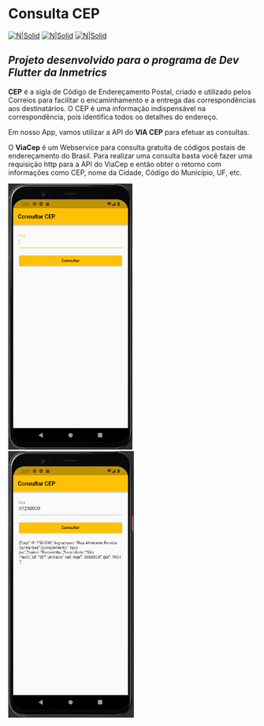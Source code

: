 # Consulta CEP
[![N|Solid](https://img.shields.io/badge/Flutter-2.10.5-blue)](https://flutter.dev)  [![N|Solid](https://img.shields.io/badge/Dart-2.16.2-lightgrey)](https://dart.dev) [![N|Solid](https://img.shields.io/badge/DevTools-2.9.2-brightgreen)](https://dart.dev)

## _Projeto desenvolvido para o programa de Dev Flutter da Inmetrics_

**CEP** é a sigla de Código de Endereçamento Postal, criado e utilizado pelos Correios para facilitar o encaminhamento e a entrega das correspondências aos destinatários. O CEP é uma informação indispensável na correspondência, pois identifica todos os detalhes do endereço.

Em nosso App, vamos utilizar a API do **VIA CEP** para efetuar as consultas.

O **ViaCep** é um Webservice para consulta gratuita de códigos postais de endereçamento do Brasil. Para realizar uma consulta basta você fazer uma requisição http para a API do ViaCep e então obter o retorno com informações como CEP, nome da Cidade, Código do Município, UF, etc.

![N|Solid](https://github.com/GiovaniJau/ConsultaCEP/blob/master/screenshots/cep_1.PNG)      ![N|Solid](https://github.com/GiovaniJau/ConsultaCEP/blob/master/screenshots/cep_2.PNG)


